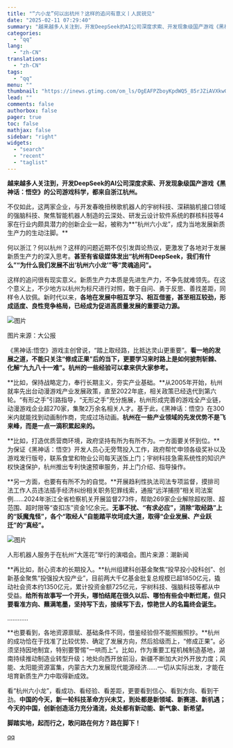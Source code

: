 ```yaml
---
title: "“六小龙”何以出杭州？这样的追问有意义丨人民锐见"
date: "2025-02-11 07:29:40"
summary: "越来越多人关注到，开发DeepSeek的AI公司深度求索、开发现象级国产游戏《黑神话：悟空》的公司游..."
categories:
  - "qq"
lang:
  - "zh-CN"
translations:
  - "zh-CN"
tags:
  - "qq"
menu: ""
thumbnail: "https://inews.gtimg.com/om_ls/OgEAFPZboyKpdWQ5_85rJZiAVXkwG9sIQACn8F7vo8zwIAA_640360/0"
lead: ""
comments: false
authorbox: false
pager: true
toc: false
mathjax: false
sidebar: "right"
widgets:
  - "search"
  - "recent"
  - "taglist"
---
```


**越来越多人关注到，开发DeepSeek的AI公司深度求索、开发现象级国产游戏《黑神话：悟空》的公司游戏科学，都来自浙江杭州。**

不仅如此，这两家企业，与开发春晚扭秧歌机器人的宇树科技、深耕脑机接口领域的强脑科技、聚焦智能机器人制造的云深处、研发云设计软件系统的群核科技等4家在行业内颇具潜力的创新企业一起，被称为**“杭州六小龙”，成为当地发展新质生产力的生动注脚。**

何以浙江？何以杭州？这样的问题近期不仅引发舆论热议，更激发了各地对于发展新质生产力的深入思考。**甚至有省级媒体发出“杭州有DeepSeek，我们有什么”“为什么我们发展不出‘杭州六小龙’”等“灵魂追问”。**

这样的追问很有现实意义。新质生产力本质是先进生产力，不争先就难领先。在这个意义上，不少地方以杭州为标尺进行对照，敢于自问、勇于反思、善找差距，同样令人钦佩。新时代以来，**各地在发展中相互学习、相互借鉴，甚至相互较劲，形成适度、良性竞争格局，已经成为促进高质量发展的重要动力源。**

![图片](https://inews.gtimg.com/om_bt/O41g6BIhSDSuf4EA8x1T8keNfj4SUHh9S4FlHRJOWW3yMAA/641)

图片来源：大公报

《黑神话:悟空》游戏主创曾说，“踏上取经路，比抵达灵山更重要”。**看一地的发展之道，不能只关注“修成正果”后的当下，更要学习来时路上是如何披荆斩棘、化解“九九八十一难”。杭州的一些经验可以拿来供大家参考。**

**比如，保持战略定力，奉行长期主义，夯实产业基础。**从2005年开始，杭州就率先出台动漫游戏产业发展政策，直至2022年底，相关政策已经迭代到第六轮。“有形之手”引路指导，“无形之手”充分施展，杭州形成完善的游戏全产业链，动漫游戏企业超270家，集聚2万余名相关人才。基于此，《黑神话：悟空》在300米内就能找到动画制作商，完成过场动画。**杭州在一些产业领域的先发优势不是飞来峰，而是一点一滴积累起来的。**

**比如，打造优质营商环境，政府坚持有所为有所不为。一方面要关怀到位。**为保证《黑神话：悟空》开发人员心无旁骛投入工作，政府帮忙申领各级奖补以及游戏发行版号，联系食堂和物业公司每天送饭上门；宇树科技急需系统性的知识产权快速保护，杭州推出专利快速预审服务，并上门介绍、指导操作。

**另一方面，也要有有所不为的自觉。**开展趋利性执法司法专项监督，摸排司法工作人员违法插手经济纠纷相关职务犯罪线索，通报“远洋捕捞”相关司法案例……2024年浙江全省检察机关开展监督273件，帮助269家企业解除超权限、超范围、超时限等“查扣冻”资金1亿余元。**无事不扰、“有求必应”，消除“取经路”上的“妖魔鬼怪”，各个“取经人”自能踏平坎坷成大道，取得“企业发展、产业跃迁”的“真经”。**

![图片](https://inews.gtimg.com/om_bt/ONqVzhWbq_xVB379fJw_ircJb8WRg9uKyFYIe-lGMcaiEAA/641)

人形机器人服务于在杭州“大莲花”举行的演唱会。图片来源：潮新闻

**再比如，耐心资本的长期投入。**杭州组建科创基金聚焦“投早投小投科创”、创新基金聚焦“投强投大投产业”，目前两大千亿基金批复总规模已超1850亿元，撬动社会资本约1350亿元，累计投资金额725亿元，宇树科技、强脑科技等都从中受益。**给所有故事写一个开头，哪怕结尾在很久以后、哪怕有些会中断烂尾，但只要看准方向、蘸满笔墨，坚持写下去，接续写下去，惊艳世人的名篇终会诞生。**

…………

**也要看到，各地资源禀赋、基础条件不同，借鉴经验但不能照搬照抄。**杭州的成功恰在于找准了比较优势、确定了发展方向，然后拾级而上，“修成正果”。必须坚持因地制宜，特别要警惕“一哄而上”。比如，作为重要工程机械制造基地，湖南持续推动制造业转型升级；地处向西开放前沿，新疆不断加大对外开放力度；风能、太阳能资源富集，内蒙古大力发展现代能源经济……一切从实际出发，才能在培育新质生产力中取得新成效。

看“杭州六小龙”，看成功、看经验、看差距，更要看到信心、看到方向、看到干劲。**中国的今天，新一轮科技革命方兴未艾，到处都是新领域、新赛道、新机遇；今天的中国，创新创造活力充分涌流，处处都有新动能、新气象、新希望。**

**脚踏实地，起而行之，敢问路在何方？路在脚下！**

[qq](https://new.qq.com/rain/a/20250210A085PR00)
